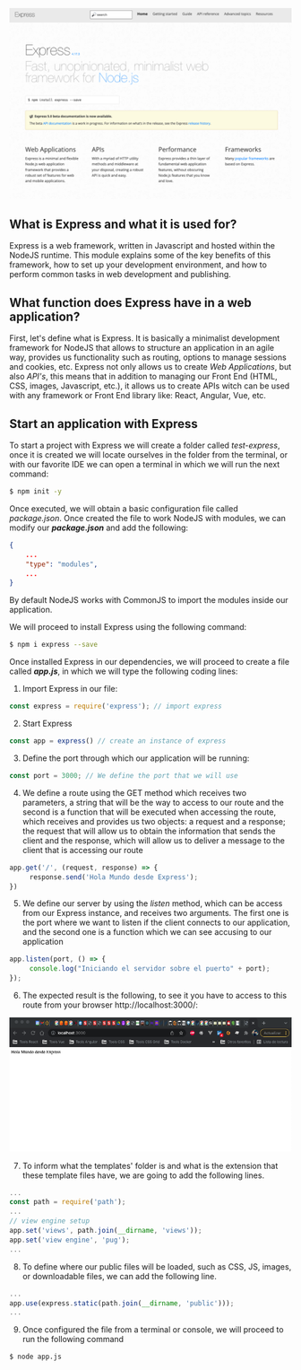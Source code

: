 ![express](./assets/express.png)

## What is Express and what it is used for?

Express is a web framework, written in Javascript and hosted within the NodeJS runtime. This module explains some of the key benefits of this framework, how to set up your development environment, and how to perform common tasks in web development and publishing.

## What function does Express have in a web application?

First, let's define what is Express. It is basically a minimalist development framework for NodeJS that allows to structure an application in an agile way, provides us functionality such as routing, options to manage sessions and cookies, etc. Express not only allows us to create *Web Applications*, but also *API's*, this means that in addition to managing our Front End (HTML, CSS, images, Javascript, etc.), it allows us to create APIs witch can be used with any framework or Front End library like: React, Angular, Vue, etc.

## Start an application with Express

To start a project with Express we will create a folder called *test-express*, once it is created we will locate ourselves in the folder from the terminal, or with our favorite IDE we can open a terminal in which we will run the next command:

```bash
$ npm init -y
```

Once executed, we will obtain a basic configuration file called *package.json*. Once created the file to work NodeJS with modules, we can modify our ***package.json*** and add the following:

```json
{
    ...
    "type": "modules",
    ...
}
```

By default NodeJS works with CommonJS to import the modules inside our application.

We will proceed to install Express using the following command:

```bash
$ npm i express --save
```

Once installed Express in our dependencies, we will proceed to create a file called  ***app.js***, in which we will type the following coding lines:

1. Import Express in our file:

```javascript
const express = require('express'); // import express
```
       
2. Start Express

```javascript
const app = express() // create an instance of express 
```

3. Define the port through which our application will be running:

```javascript
const port = 3000; // We define the port that we will use 
```

4. We define a route using the GET method which receives two parameters, a string that will be the way to access to our route and the second is a function that will be executed when accessing the route, which receives and provides us two objects: a request and a response; the request that will allow us to obtain the information that sends the client and the response, which will allow us to deliver a message to the client that is accessing our route

```javascript
app.get('/', (request, response) => {
     response.send('Hola Mundo desde Express');
})
```

5. We define our server by using the *listen* method, which can be access from our Express instance, and receives two arguments. The first one is the port where we want to listen if the client connects to our application, and the second one is a function which we can see accusing to our application

```javascript
app.listen(port, () => {
     console.log("Iniciando el servidor sobre el puerto" + port);
});
```

6. The expected result is the following, to see it you have to access to this route from your browser http://localhost:3000/:

![preview](./assets/express-output.png)

7. To inform what the templates' folder is and what is the extension that these template files have, we are going to add the following lines.

```javascript
...
const path = require('path');        
...
// view engine setup
app.set('views', path.join(__dirname, 'views'));
app.set('view engine', 'pug');
...
```

8. To define where our public files will be loaded, such as CSS, JS, images, or downloadable files, we can add the following line.

```javascript
...
app.use(express.static(path.join(__dirname, 'public')));
...
```

9. Once configured the file from a terminal or console, we will proceed to run the following command

```bash
$ node app.js
```
